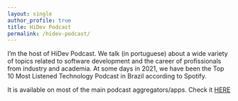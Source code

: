 ```yaml
---
layout: single
author_profile: true
title: HiDev Podcast
permalink: /hidev-podcast/
---
```


I’m the host of HiDev Podcast. We talk (in portuguese) about a wide variety of topics related to software development and the career of profissionals from industry and academia. At some days in 2021, we have been the Top 10 Most Listened Technology Podcast in Brazil according to Spotify.

It is available on most of the main podcast aggregators/apps. Check it [HERE](https://anchor.fm/hidevpodcast)
